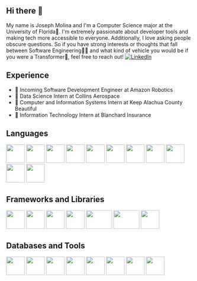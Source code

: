 ## Hi there 👋

My name is Joseph Molina and I'm a Computer Science major at the University of Florida🐊. I'm extremely passionate about developer tools and making tech more accessible to everyone. 
Additionally, I love asking people obscure questions. So if you have strong interests or thoughts that fall between Software Engineering👨‍💻 and what kind of vehicle you would be if you were a Transformer🚙, feel free to reach out!
[![LinkedIn](https://img.shields.io/badge/-LinkedIn-blue?style=for-the-badge&logo=LinkedIn&logoColor=white)](https://www.linkedin.com/in/josephmolina256)

## Experience
- 🤖 Incoming Software Development Engineer at Amazon Robotics
- 🚀 Data Science Intern at Collins Aerospace
- 🌳 Computer and Information Systems Intern at Keep Alachua County Beautiful
- 🏡 Information Technology Intern at Blanchard Insurance
## Languages
<div flex=row justify-content=center>
  <img src="https://cdn.jsdelivr.net/gh/devicons/devicon@latest/icons/python/python-original.svg" height=50 width=50 />
  <img src="https://cdn.jsdelivr.net/gh/devicons/devicon@latest/icons/cplusplus/cplusplus-original.svg" height=50 width=50 />
  <img src="https://cdn.jsdelivr.net/gh/devicons/devicon@latest/icons/javascript/javascript-original.svg" height=50 width=50 />
  <img src="https://cdn.jsdelivr.net/gh/devicons/devicon@latest/icons/typescript/typescript-original.svg" height=50 width=50 />
  <img src="https://cdn.jsdelivr.net/gh/devicons/devicon@latest/icons/csharp/csharp-original.svg" height=50 width=50 />
  <img src="https://cdn.jsdelivr.net/gh/devicons/devicon@latest/icons/java/java-original.svg" height=50 width=50 />
  <img src="https://cdn.jsdelivr.net/gh/devicons/devicon@latest/icons/r/r-original.svg" height=50 width=50 />
  <img src="https://cdn.jsdelivr.net/gh/devicons/devicon@latest/icons/matlab/matlab-original.svg" height=50 width=50 />
  <img src="https://cdn.jsdelivr.net/gh/devicons/devicon@latest/icons/html5/html5-original.svg" height=50 width=50 />
  <img src="https://cdn.jsdelivr.net/gh/devicons/devicon@latest/icons/css3/css3-original.svg" height=50 width=50 />
  <img src="https://cdn.jsdelivr.net/gh/devicons/devicon@latest/icons/latex/latex-original.svg" height=50 width=50 />
</div>

## Frameworks and Libraries
<div flex=row justify-content=center>
  <img src="https://cdn.jsdelivr.net/gh/devicons/devicon@latest/icons/pandas/pandas-original-wordmark.svg"  height=50 width=50 />
  <img src="https://cdn.jsdelivr.net/gh/devicons/devicon@latest/icons/numpy/numpy-original-wordmark.svg"  height=50 width=50 />
  <img src="https://cdn.jsdelivr.net/gh/devicons/devicon@latest/icons/matplotlib/matplotlib-plain-wordmark.svg"  height=50 width=50 />
  <img src="https://cdn.jsdelivr.net/gh/devicons/devicon@latest/icons/react/react-original.svg"  height=50 width=50 />
  <img src="https://cdn.jsdelivr.net/gh/devicons/devicon@latest/icons/nodejs/nodejs-original-wordmark.svg"  height=50 width=70 />
  <img src="https://cdn.jsdelivr.net/gh/devicons/devicon@latest/icons/express/express-original-wordmark.svg"  height=50 width=70 />
  <img src="https://cdn.jsdelivr.net/gh/devicons/devicon@latest/icons/rabbitmq/rabbitmq-original.svg"  height=50 width=50 />
</div>

## Databases and Tools

<div flex=row justify-content=center>
<img src="https://cdn.jsdelivr.net/gh/devicons/devicon@latest/icons/mongodb/mongodb-original-wordmark.svg"  height=50 width=50 />
<img src="https://cdn.jsdelivr.net/gh/devicons/devicon@latest/icons/mysql/mysql-original-wordmark.svg"  height=50 width=50 />
<img src="https://cdn.jsdelivr.net/gh/devicons/devicon@latest/icons/sqlite/sqlite-original-wordmark.svg"  height=50 width=50 />
<img src="https://cdn.jsdelivr.net/gh/devicons/devicon@latest/icons/docker/docker-original-wordmark.svg"  height=50 width=50 />
<img src="https://cdn.jsdelivr.net/gh/devicons/devicon@latest/icons/git/git-original.svg"  height=50 width=50 />
<img src="https://cdn.jsdelivr.net/gh/devicons/devicon@latest/icons/bash/bash-original.svg"  height=50 width=50 />
<img src="https://cdn.jsdelivr.net/gh/devicons/devicon@latest/icons/jira/jira-original-wordmark.svg"  height=50 width=50 />
<img src="https://cdn.jsdelivr.net/gh/devicons/devicon@latest/icons/github/github-original.svg"  height=50 width=50 />

</div>
